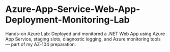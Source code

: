 # Azure-App-Service-Web-App-Deployment-Monitoring-Lab
Hands-on Azure Lab: Deployed and monitored a .NET Web App using Azure App Service, staging slots, diagnostic logging, and Azure monitoring tools — part of my AZ-104 preparation.
